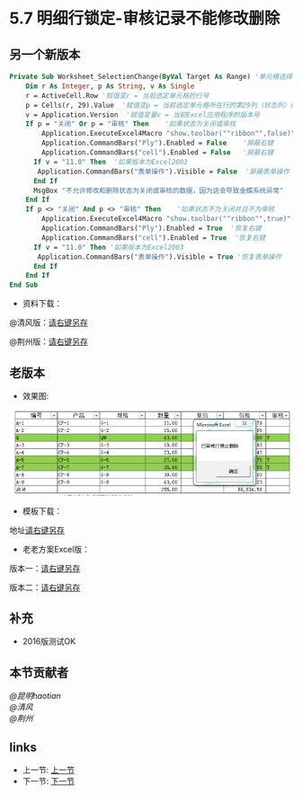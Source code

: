 # 5.7 明细行锁定-审核记录不能修改删除
## 另一个新版本
```vb
Private Sub Worksheet_SelectionChange(ByVal Target As Range) '单元格选择事件
	Dim r As Integer, p As String, v As Single
	r = ActiveCell.Row '赋值变r = 当前选定单元格的行号
	p = Cells(r, 29).Value  '赋值变p = 当前选定单元格所在行的第29列（状态列）的单元格的值
	v = Application.Version  '赋值变量v = 当前Excel应用程序的版本号	
	If p = "关闭" Or p = "审核" Then    '如果状态为关闭或审核
	    Application.ExecuteExcel4Macro "show.toolbar(""ribbon"",false)" '屏蔽功能区
	    Application.CommandBars("Ply").Enabled = False    '屏蔽右键
	    Application.CommandBars("cell").Enabled = False   '屏蔽右键
	  If v = "11.0" Then  '如果版本为Excel2003
	   Application.CommandBars("表单操作").Visible = False  '屏蔽表单操作
	  End If
	  MsgBox "不允许修改和删除状态为关闭或审核的数据，因为这会导致金蝶系统异常"
	End If	
	If p <> "关闭" And p <> "审核" Then    '如果状态不为关闭并且不为审核
	    Application.ExecuteExcel4Macro "show.toolbar(""ribbon"",true)" '恢复功能区
	    Application.CommandBars("Ply").Enabled = True  '恢复右键
	    Application.CommandBars("cell").Enabled = True  '恢复右键
	  If v = "11.0" Then '如果版本为Excel2003
	   Application.CommandBars("表单操作").Visible = True '恢复表单操作
	  End If
	End If
End Sub
```

- 资料下载：

@清风版：[请右键另存](/files/5.7.5.zip)

@荆州版：[请右键另存](/files/5.7.6.rar)

## 老版本
- 效果图:

![](/images/5.7.1.png?raw=true)

- 模板下载：

地址[请右键另存](/files/5.7.2.rar)

- 老老方案Excel版：

版本一：[请右键另存](/src/5.7.3.xls)

版本二：[请右键另存](/src/5.7.4.xls)

## 补充
* 2016版测试OK

## 本节贡献者
*@昆明haotian*  
*@清风*  
*@荆州*  

## links
  * 上一节: [上一节](<05.6.md>)
  * 下一节: [下一节](<05.8.md>)
